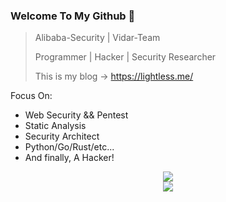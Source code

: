 ### Welcome To My Github 👋

> Alibaba-Security | Vidar-Team
> 
> Programmer | Hacker | Security Researcher
> 
> This is my blog -> <a href="https://lightless.me/?f=github">https://lightless.me/</a>

Focus On:
- Web Security && Pentest
- Static Analysis
- Security Architect
- Python/Go/Rust/etc...
- And finally, A Hacker!

<div style="text-align: center">
<img style="display: inline-block;" src="https://github-readme-stats.vercel.app/api?username=lightless233&show_icons=true&line_height=25&hide_title=true&count_private=true&theme=dark">
</div>

<div style="text-align: center">
<img style="display: inline-block;" src="https://github-readme-stats.vercel.app/api/top-langs/?username=lightless233&theme=dark">
</div>
